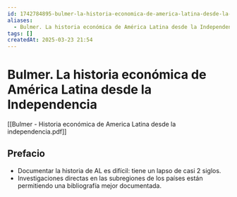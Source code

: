 ```yaml
---
id: 1742784895-bulmer-la-historia-economica-de-america-latina-desde-la-independencia
aliases:
  - Bulmer. La historia económica de América Latina desde la Independencia
tags: []
createdAt: 2025-03-23 21:54
---
```


# Bulmer. La historia económica de América Latina desde la Independencia

[[Bulmer - Historia económica de America Latina desde la independencia.pdf]]

## Prefacio

- Documentar la historia de AL es difícil: tiene un lapso de casi 2 siglos.
- Investigaciones directas en las subregiones de los países están permitiendo una bibliografía mejor documentada.
